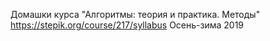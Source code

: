 Домашки курса "Алгоритмы: теория и практика. Методы"
https://stepik.org/course/217/syllabus
Осень-зима 2019
